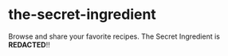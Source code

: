 # the-secret-ingredient
Browse and share your favorite recipes. The Secret Ingredient is **REDACTED**!!
